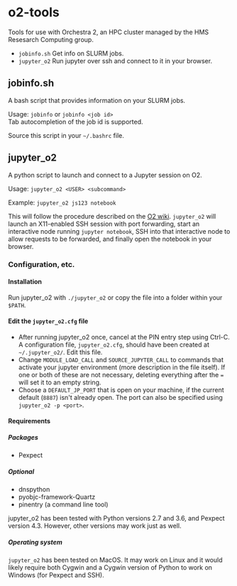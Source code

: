 # o2-tools
Tools for use with Orchestra 2, an HPC cluster managed by the HMS Resesarch Computing group.  
- `jobinfo.sh` Get info on SLURM jobs.  
- `jupyter_o2` Run jupyter over ssh and connect to it in your browser.

## jobinfo.sh
A bash script that provides information on your SLURM jobs.

Usage: `jobinfo` or `jobinfo <job id>`  
Tab autocompletion of the job id is supported.

Source this script in your `~/.bashrc` file.

## jupyter_o2
A python script to launch and connect to a Jupyter session on O2.

Usage: `jupyter_o2 <USER> <subcommand>`

Example: `jupyter_o2 js123 notebook`

This will follow the procedure described on the 
[O2 wiki](https://wiki.rc.hms.harvard.edu/display/O2/Jupyter+on+O2).
`jupyter_o2` will launch an X11-enabled SSH session with port forwarding, 
start an interactive node running `jupyter notebook`, 
SSH into that interactive node to allow requests to be forwarded,
and finally open the notebook in your browser.

### Configuration, etc.

#### Installation
Run jupyter_o2 with `./jupyter_o2` or copy the file into a folder within your `$PATH`.

#### Edit the `jupyter_o2.cfg` file
- After running jupyter_o2 once, cancel at the PIN entry step using Ctrl-C.
A configuration file, `jupyter_o2.cfg`, should have been created at `~/.jupyter_o2/`.
Edit this file.
- Change `MODULE_LOAD_CALL` and `SOURCE_JUPYTER_CALL` to commands that 
activate your jupyter environment (more description in the file itself). 
If one or both of these are not necessary, deleting everything after the `=`
will set it to an empty string.
- Choose a `DEFAULT_JP_PORT` that is open on your machine,
if the current default (`8887`) isn't already open. 
The port can also be specified using `jupyter_o2 -p <port>`.

#### Requirements
##### Packages
- Pexpect

##### Optional
- dnspython
- pyobjc-framework-Quartz
- pinentry (a command line tool)

jupyter_o2 has been tested with Python versions 2.7 and 3.6,
and Pexpect version 4.3. However, other versions may work just as well.

##### Operating system
`jupyter_o2` has been tested on MacOS. It may work on Linux and it would likely require 
both Cygwin and a Cygwin version of Python to work on Windows (for Pexpect and SSH).

